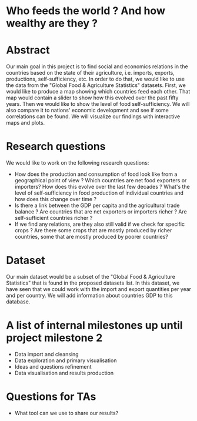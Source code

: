 # Who feeds the world ? And how wealthy are they ?

# Abstract
Our main goal in this project is to find social and economics relations in the countries based on the state of their agriculture, i.e. imports, exports, productions, self-sufficiency, etc. In order to do that, we would like to use the data from the "Global Food & Agriculture Statistics" datasets. First, we would like to produce a map showing which countries feed each other. That map would contain a slider to show how this evolved over the past fifty years. Then we would like to show the level of food self-sufficiency. We will also compare it to nations' economic development and see if some correlations can be found. We will visualize our findings with interactive maps and plots. 

# Research questions
We would like to work on the following research questions:
- How does the production and consumption of food look like from a geographical point of view ? Which countries are net food exporters or importers? How does this evolve over the last few decades ? What's the level of self-sufficiency in food production of individual countries and how does this change over time ?
- Is there a link between the GDP per capita and the agricultural trade balance ? Are countries that are net exporters or importers richer ? Are self-sufficient countries richer ? 
- If we find any relations, are they also still valid if we check for specific crops ? Are there some crops that are mostly produced by richer countries, some that are mostly produced by poorer countries?

# Dataset
Our main dataset would be a subset of the "Global Food & Agriculture Statistics" that is found in the proposed datasets list. In this dataset, we have seen that we could work with the import and export quantities per year and per country. We will add information about countries GDP to this database.

# A list of internal milestones up until project milestone 2
- Data import and cleansing
- Data exploration and primary visualisation
- Ideas and questions refinement
- Data visualisation and results production

# Questions for TAs
- What tool can we use to share our results? 
